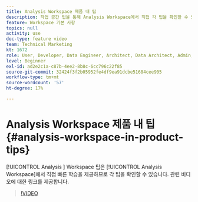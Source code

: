 ```yaml
---
title: Analysis Workspace 제품 내 팁
description: 작업 공간 팁을 통해 Analysis Workspace에서 직접 각 팁을 확인할 수 있는 관련 비디오 링크를 통해 빠른 학습을 제공합니다.
feature: Workspace 기본 사항
topics: null
activity: use
doc-type: feature video
team: Technical Marketing
kt: 1672
role: User, Developer, Data Engineer, Architect, Data Architect, Admin, Leader
level: Beginner
exl-id: ad2e2c1a-c87b-4ee2-8b8c-6cc796c22f85
source-git-commit: 32424f3f2b05952fe4df9ea91dcbe51684cee905
workflow-type: tm+mt
source-wordcount: '57'
ht-degree: 17%

---
```


# Analysis Workspace 제품 내 팁 {#analysis-workspace-in-product-tips}

[!UICONTROL Analysis ] Workspace 팁은  [!UICONTROL Analysis Workspace]에서 직접 빠른 학습을 제공하므로 각 팁을 확인할 수 있습니다. 관련 비디오에 대한 링크를 제공합니다.

>[!VIDEO](https://video.tv.adobe.com/v/23135/?quality=12)
